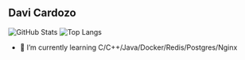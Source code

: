 ## Davi Cardozo

![GitHub Stats](https://github-readme-stats.vercel.app/api?username=Davi0805&theme=prussian&show_icons=true&hide_border=true&count_private=true)
![Top Langs](https://github-readme-stats.vercel.app/api/top-langs/?username=Davi0805&layout=compact)
- 🌱 I’m currently learning C/C++/Java/Docker/Redis/Postgres/Nginx


